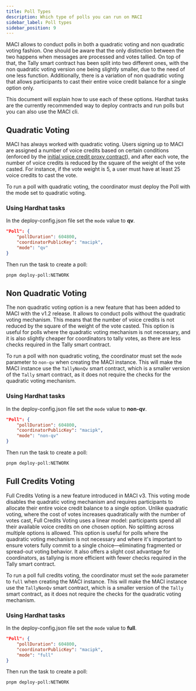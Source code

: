 ```yaml
---
title: Poll Types
description: Which type of polls you can run on MACI
sidebar_label: Poll types
sidebar_position: 9
---
```


MACI allows to conduct polls in both a quadratic voting and non quadratic voting fashion. One should be aware that the only distinction between the two happens when messages are processed and votes tallied. On top of that, the Tally smart contract has been split into two different ones, with the non quadratic voting version one being slightly smaller, due to the need of one less function. Additionally, there is a variation of non quadratic voting that allows participants to cast their entire voice credit balance for a single option only.

This document will explain how to use each of these options. Hardhat tasks are the currently recommended way to deploy contracts and run polls but you can also use the MACI cli.

## Quadratic Voting

MACI has always worked with quadratic voting. Users signing up to MACI are assigned a number of voice credits based on certain conditions (enforced by the [initial voice credit proxy contract](https://github.com/privacy-scaling-explorations/maci/blob/dev/packages/contracts/contracts/initialVoiceCreditProxy/ConstantInitialVoiceCreditProxy.sol)), and after each vote, the number of voice credits is reduced by the square of the weight of the vote casted. For instance, if the vote weight is 5, a user must have at least 25 voice credits to cast the vote.

To run a poll with quadratic voting, the coordinator must deploy the Poll with the mode set to quadratic voting.

### Using Hardhat tasks

In the deploy-config.json file set the `mode` value to **qv**.

```json
"Poll": {
    "pollDuration": 604800,
    "coordinatorPublicKey": "macipk",
    "mode": "qv"
}
```

Then run the task to create a poll:

```bash
pnpm deploy-poll:NETWORK
```

## Non Quadratic Voting

The non quadratic voting option is a new feature that has been added to MACI with the v1.2 release. It allows to conduct polls without the quadratic voting mechanism. This means that the number of voice credits is not reduced by the square of the weight of the vote casted. This option is useful for polls where the quadratic voting mechanism is not necessary, and it is also slightly cheaper for coordinators to tally votes, as there are less checks required in the Tally smart contract.

To run a poll with non quadratic voting, the coordinator must set the `mode` parameter to `non-qv` when creating the MACI instance. This will make the MACI instance use the `TallyNonQv` smart contract, which is a smaller version of the `Tally` smart contract, as it does not require the checks for the quadratic voting mechanism.

### Using Hardhat tasks

In the deploy-config.json file set the `mode` value to **non-qv**.

```json
"Poll": {
    "pollDuration": 604800,
    "coordinatorPublicKey": "macipk",
    "mode": "non-qv"
}
```

Then run the task to create a poll:

```bash
pnpm deploy-poll:NETWORK
```

## Full Credits Voting

Full Credits Voting is a new feature introduced in MACI v3. This voting mode disables the quadratic voting mechanism and requires participants to allocate their entire voice credit balance to a single option. Unlike quadratic voting, where the cost of votes increases quadratically with the number of votes cast, Full Credits Voting uses a linear model: participants spend all their available voice credits on one chosen option. No splitting across multiple options is allowed. This option is useful for polls where the quadratic voting mechanism is not necessary and where it's important to ensure voters fully commit to a single choice—eliminating fragmented or spread-out voting behavior. It also offers a slight cost advantage for coordinators, as tallying is more efficient with fewer checks required in the Tally smart contract.

To run a poll full credits voting, the coordinator must set the `mode` parameter to `full` when creating the MACI instance. This will make the MACI instance use the `TallyNonQv` smart contract, which is a smaller version of the `Tally` smart contract, as it does not require the checks for the quadratic voting mechanism.

### Using Hardhat tasks

In the deploy-config.json file set the `mode` value to **full**.

```json
"Poll": {
    "pollDuration": 604800,
    "coordinatorPublicKey": "macipk",
    "mode": "full"
}
```

Then run the task to create a poll:

```bash
pnpm deploy-poll:NETWORK
```
